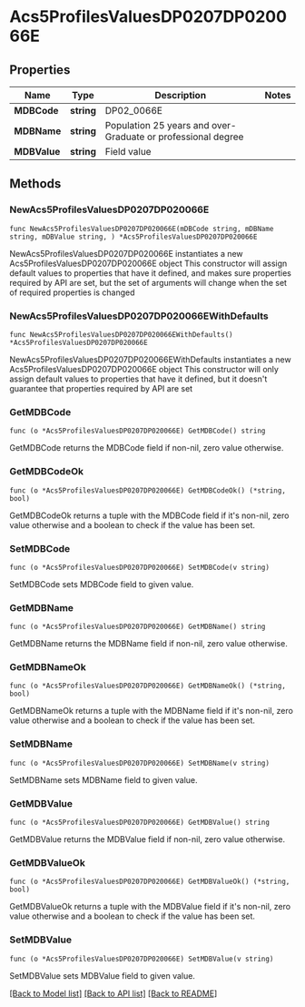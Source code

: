 # Acs5ProfilesValuesDP0207DP020066E

## Properties

Name | Type | Description | Notes
------------ | ------------- | ------------- | -------------
**MDBCode** | **string** | DP02_0066E | 
**MDBName** | **string** | Population 25 years and over- Graduate or professional degree | 
**MDBValue** | **string** | Field value | 

## Methods

### NewAcs5ProfilesValuesDP0207DP020066E

`func NewAcs5ProfilesValuesDP0207DP020066E(mDBCode string, mDBName string, mDBValue string, ) *Acs5ProfilesValuesDP0207DP020066E`

NewAcs5ProfilesValuesDP0207DP020066E instantiates a new Acs5ProfilesValuesDP0207DP020066E object
This constructor will assign default values to properties that have it defined,
and makes sure properties required by API are set, but the set of arguments
will change when the set of required properties is changed

### NewAcs5ProfilesValuesDP0207DP020066EWithDefaults

`func NewAcs5ProfilesValuesDP0207DP020066EWithDefaults() *Acs5ProfilesValuesDP0207DP020066E`

NewAcs5ProfilesValuesDP0207DP020066EWithDefaults instantiates a new Acs5ProfilesValuesDP0207DP020066E object
This constructor will only assign default values to properties that have it defined,
but it doesn't guarantee that properties required by API are set

### GetMDBCode

`func (o *Acs5ProfilesValuesDP0207DP020066E) GetMDBCode() string`

GetMDBCode returns the MDBCode field if non-nil, zero value otherwise.

### GetMDBCodeOk

`func (o *Acs5ProfilesValuesDP0207DP020066E) GetMDBCodeOk() (*string, bool)`

GetMDBCodeOk returns a tuple with the MDBCode field if it's non-nil, zero value otherwise
and a boolean to check if the value has been set.

### SetMDBCode

`func (o *Acs5ProfilesValuesDP0207DP020066E) SetMDBCode(v string)`

SetMDBCode sets MDBCode field to given value.


### GetMDBName

`func (o *Acs5ProfilesValuesDP0207DP020066E) GetMDBName() string`

GetMDBName returns the MDBName field if non-nil, zero value otherwise.

### GetMDBNameOk

`func (o *Acs5ProfilesValuesDP0207DP020066E) GetMDBNameOk() (*string, bool)`

GetMDBNameOk returns a tuple with the MDBName field if it's non-nil, zero value otherwise
and a boolean to check if the value has been set.

### SetMDBName

`func (o *Acs5ProfilesValuesDP0207DP020066E) SetMDBName(v string)`

SetMDBName sets MDBName field to given value.


### GetMDBValue

`func (o *Acs5ProfilesValuesDP0207DP020066E) GetMDBValue() string`

GetMDBValue returns the MDBValue field if non-nil, zero value otherwise.

### GetMDBValueOk

`func (o *Acs5ProfilesValuesDP0207DP020066E) GetMDBValueOk() (*string, bool)`

GetMDBValueOk returns a tuple with the MDBValue field if it's non-nil, zero value otherwise
and a boolean to check if the value has been set.

### SetMDBValue

`func (o *Acs5ProfilesValuesDP0207DP020066E) SetMDBValue(v string)`

SetMDBValue sets MDBValue field to given value.



[[Back to Model list]](../README.md#documentation-for-models) [[Back to API list]](../README.md#documentation-for-api-endpoints) [[Back to README]](../README.md)


